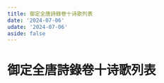 ```yaml
---
title: 御定全唐詩錄卷十诗歌列表
date: '2024-07-06'
udate: '2024-07-06'
aside: false
---
```

# 御定全唐詩錄卷十诗歌列表

<PoemList :list="poems" :authorMap="authorMap" :chapternum="10" />

<script setup>
const chapter = '卷十';
import poems from '/data/qtsl/卷十/poems.json'
import authorMap from '/data/qtsl/卷十/author.json'
</script>
